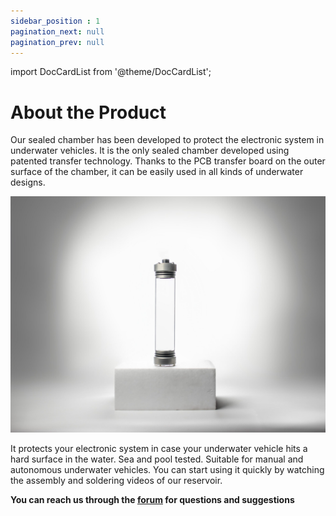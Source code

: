 ```yaml
---
sidebar_position : 1
pagination_next: null
pagination_prev: null
---
```


import DocCardList from '@theme/DocCardList';

# About the Product

Our sealed chamber has been developed to protect the electronic system in underwater vehicles. It is the only sealed chamber developed using patented transfer technology. Thanks to the PCB transfer board on the outer surface of the chamber, it can be easily used in all kinds of underwater designs.

![h50 chamber](./image/h50-1-scaled.jpg)

 It protects your electronic system in case your underwater vehicle hits a hard surface in the water. Sea and pool tested. Suitable for manual and autonomous underwater vehicles. You can start using it quickly by watching the assembly and soldering videos of our reservoir.
 

 **You can reach us through the [forum](https://forum.degzrobotics.com/) for questions and suggestions**
<DocCardList />
